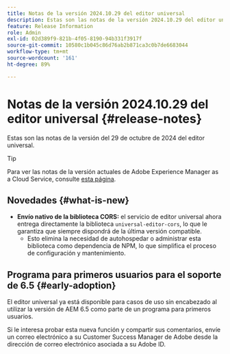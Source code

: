 ```yaml
---
title: Notas de la versión 2024.10.29 del editor universal
description: Estas son las notas de la versión 2024.10.29 del editor universal.
feature: Release Information
role: Admin
exl-id: 02d389f9-821b-4f05-8190-94b331f3917f
source-git-commit: 10580c1b045c86d76ab2b871ca3c0b7de6683044
workflow-type: tm+mt
source-wordcount: '161'
ht-degree: 89%

---
```


# Notas de la versión 2024.10.29 del editor universal {#release-notes}

Estas son las notas de la versión del 29 de octubre de 2024 del editor universal.

>[!TIP]
>
>Para ver las notas de la versión actuales de Adobe Experience Manager as a Cloud Service, consulte [esta página](/help/release-notes/release-notes-cloud/release-notes-current.md).

## Novedades {#what-is-new}

* **Envío nativo de la biblioteca CORS:** el servicio de editor universal ahora entrega directamente la biblioteca `universal-editor-cors`, lo que le garantiza que siempre dispondrá de la última versión compatible.
   * Esto elimina la necesidad de autohospedar o administrar esta biblioteca como dependencia de NPM, lo que simplifica el proceso de configuración y mantenimiento.

## Programa para primeros usuarios para el soporte de 6.5 {#early-adoption}

El editor universal ya está disponible para casos de uso sin encabezado al utilizar la versión de AEM 6.5 como parte de un programa para primeros usuarios.

Si le interesa probar esta nueva función y compartir sus comentarios, envíe un correo electrónico a su Customer Success Manager de Adobe desde la dirección de correo electrónico asociada a su Adobe ID.

